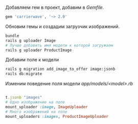Добавляем гем в проект, добавим в _Gemfile_.

```ruby
gem 'carrierwave', '~> 2.0'
```

Обновим гемы и создадим загрузчик изображений.

```bash
bundle
rails g uploader Image
# Лучше добавить имя модели к которой загружаем
rails g uploader ProductImage
```

Добавим поле к модели

```bash
rails g migration add_image_to_offer image:jsonb
rails db:migrate
```

Изменим поведение поля модели _app/models/\<model\>.rb_

```ruby

t.jsonb "images"
# Одно изображение на поле
mount_uploader :image, ImageUploader
# Много изображений на поле
mount_uploaders :images, ProductImageUploader
```
